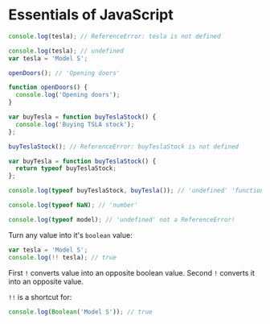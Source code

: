 # Essentials of JavaScript

```js
console.log(tesla); // ReferenceError: tesla is not defined
```
```js
console.log(tesla); // undefined
var tesla = 'Model S';
```
```js
openDoors(); // 'Opening doors'

function openDoors() {
  console.log('Opening doors');
}
```
```js
var buyTesla = function buyTeslaStock() {
  console.log('Buying TSLA stock');
};

buyTeslaStock(); // ReferenceError: buyTeslaStock is not defined
```
```js
var buyTesla = function buyTeslaStock() {
  return typeof buyTeslaStock;
};

console.log(typeof buyTeslaStock, buyTesla()); // 'undefined' 'function'
```
```js
console.log(typeof NaN); // 'number'
```
```js
console.log(typeof model); // 'undefined' not a ReferenceError!
```
Turn any value into it's `boolean` value:
```js
var tesla = 'Model S';
console.log(!! tesla); // true
```
First `!` converts value into an opposite boolean value. Second `!` converts it into an opposite value.

`!!` is a shortcut for:
```js
console.log(Boolean('Model S')); // true
```

